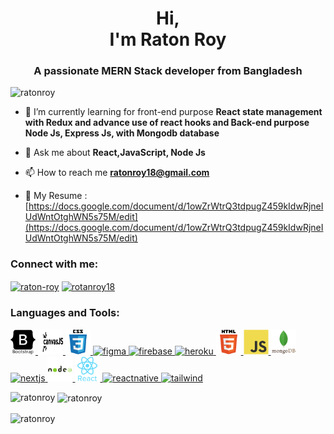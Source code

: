 <h1 align="center">Hi, </br> I'm Raton  Roy</h1>
<h3 align="center">A passionate MERN Stack developer from Bangladesh</h3>

<p align="left"> <img src="https://komarev.com/ghpvc/?username=ratonroy&label=Profile%20views&color=0e75b6&style=flat" alt="ratonroy" /> </p>

- 🌱 I’m currently learning for front-end purpose  **React state management with Redux and advance use of react hooks and Back-end purpose Node Js, Express Js, with Mongodb database**

<!-- - 🔭 I’m currently working on [Manufacture Project](https://github.com/RatonRoy/manufacturer-website-client-side) -->


<!-- - 👨‍💻 All of my projects are available at [https://mellifluous-zuccutto-ac75e6.netlify.app/](https://mellifluous-zuccutto-ac75e6.netlify.app/) -->

- 💬 Ask me about **React,JavaScript, Node Js**

- 📫 How to reach me **ratonroy18@gmail.com**

- 📄 My Resume :  [https://docs.google.com/document/d/1owZrWtrQ3tdpugZ459kIdwRjneIUdWntOtghWN5s75M/edit](https://docs.google.com/document/d/1owZrWtrQ3tdpugZ459kIdwRjneIUdWntOtghWN5s75M/edit)

<h3 align="left">Connect with me:</h3>
<p align="left">
<a href="https://linkedin.com/in/raton-roy" target="blank"><img align="center" src="https://raw.githubusercontent.com/rahuldkjain/github-profile-readme-generator/master/src/images/icons/Social/linked-in-alt.svg" alt="raton-roy" height="30" width="40" /></a>
<a href="https://fb.com/rotanroy18" target="blank"><img align="center" src="https://raw.githubusercontent.com/rahuldkjain/github-profile-readme-generator/master/src/images/icons/Social/facebook.svg" alt="rotanroy18" height="30" width="40" /></a>
</p>

<h3 align="left">Languages and Tools:</h3>
<p align="left"> <a href="https://getbootstrap.com" target="_blank" rel="noreferrer"> <img src="https://raw.githubusercontent.com/devicons/devicon/master/icons/bootstrap/bootstrap-plain-wordmark.svg" alt="bootstrap" width="40" height="40"/> </a> <a href="https://canvasjs.com" target="_blank" rel="noreferrer"> <img src="https://raw.githubusercontent.com/Hardik0307/Hardik0307/master/assets/canvasjs-charts.svg" alt="canvasjs" width="40" height="40"/> </a> <a href="https://www.w3schools.com/css/" target="_blank" rel="noreferrer"> <img src="https://raw.githubusercontent.com/devicons/devicon/master/icons/css3/css3-original-wordmark.svg" alt="css3" width="40" height="40"/> </a> <a href="https://www.figma.com/" target="_blank" rel="noreferrer"> <img src="https://www.vectorlogo.zone/logos/figma/figma-icon.svg" alt="figma" width="40" height="40"/> </a> <a href="https://firebase.google.com/" target="_blank" rel="noreferrer"> <img src="https://www.vectorlogo.zone/logos/firebase/firebase-icon.svg" alt="firebase" width="40" height="40"/> </a> <a href="https://heroku.com" target="_blank" rel="noreferrer"> <img src="https://www.vectorlogo.zone/logos/heroku/heroku-icon.svg" alt="heroku" width="40" height="40"/> </a> <a href="https://www.w3.org/html/" target="_blank" rel="noreferrer"> <img src="https://raw.githubusercontent.com/devicons/devicon/master/icons/html5/html5-original-wordmark.svg" alt="html5" width="40" height="40"/> </a> <a href="https://developer.mozilla.org/en-US/docs/Web/JavaScript" target="_blank" rel="noreferrer"> <img src="https://raw.githubusercontent.com/devicons/devicon/master/icons/javascript/javascript-original.svg" alt="javascript" width="40" height="40"/> </a> <a href="https://www.mongodb.com/" target="_blank" rel="noreferrer"> <img src="https://raw.githubusercontent.com/devicons/devicon/master/icons/mongodb/mongodb-original-wordmark.svg" alt="mongodb" width="40" height="40"/> </a> <a href="https://nextjs.org/" target="_blank" rel="noreferrer"> <img src="https://cdn.worldvectorlogo.com/logos/nextjs-2.svg" alt="nextjs" width="40" height="40"/> </a> <a href="https://nodejs.org" target="_blank" rel="noreferrer"> <img src="https://raw.githubusercontent.com/devicons/devicon/master/icons/nodejs/nodejs-original-wordmark.svg" alt="nodejs" width="40" height="40"/> </a> <a href="https://reactjs.org/" target="_blank" rel="noreferrer"> <img src="https://raw.githubusercontent.com/devicons/devicon/master/icons/react/react-original-wordmark.svg" alt="react" width="40" height="40"/> </a> <a href="https://reactnative.dev/" target="_blank" rel="noreferrer"> <img src="https://reactnative.dev/img/header_logo.svg" alt="reactnative" width="40" height="40"/> </a> <a href="https://tailwindcss.com/" target="_blank" rel="noreferrer"> <img src="https://www.vectorlogo.zone/logos/tailwindcss/tailwindcss-icon.svg" alt="tailwind" width="40" height="40"/> </a> </p>

<p><img align="left" src="https://github-readme-stats.vercel.app/api/top-langs?username=ratonroy&show_icons=true&locale=en&layout=compact" alt="ratonroy" /></p>

<p>&nbsp;<img align="center" src="https://github-readme-stats.vercel.app/api?username=ratonroy&show_icons=true&locale=en" alt="ratonroy" /></p>

<p><img align="center" src="https://github-readme-streak-stats.herokuapp.com/?user=ratonroy&" alt="ratonroy" /></p>
